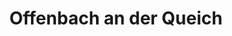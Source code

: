 ---
title: Offenbach an der Queich
url: /offenbach-an-der-queich/
latitude: 49.194
longitude: 8.189
---